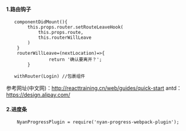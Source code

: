 #### 1.路由钩子
>
```
   componentDidMount(){
        this.props.router.setRouteLeaveHook(
            this.props.route,
            this.routerWillLeave
        )
    }
    routerWillLeave=(nextLocation)=>{
                return '确认要离开？';
        }
```
```
   withRouter(Login) //包裹组件
```
参考网址(中文网)：http://reacttraining.cn/web/guides/quick-start
antd：https://design.alipay.com/
>
#### 2.进度条
```
    NyanProgressPlugin = require('nyan-progress-webpack-plugin');
```
